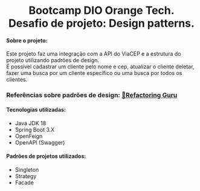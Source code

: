 <h1 align="center"> 
Bootcamp DIO Orange Tech. <br>
Desafio de projeto: Design patterns.
</h1>

#### Sobre o projeto:
Este projeto faz uma integração com a API do ViaCEP e a estrutura do projeto utilizando padrões de design.
<br>
É possível cadastrar um cliente pelo nome e cep, atualizar o cliente
deletar, fazer uma busca por um cliente específico ou uma busca por todos os clientes.

### Referências sobre padrões de design: [:paperclip:Refactoring Guru](https://refactoring.guru/pt-br)

#### Tecnologias utilizadas:
- Java JDK 18
- Spring Boot 3.X
- OpenFeign
- OpenAPI (Swagger)

#### Padrões de projetos utilizados:
- Singleton
- Strategy
- Facade